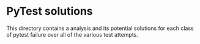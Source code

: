 # PyTest solutions

This directory contains a analysis and its potential solutions for each
class of pytest failure over all of the various test attempts.
